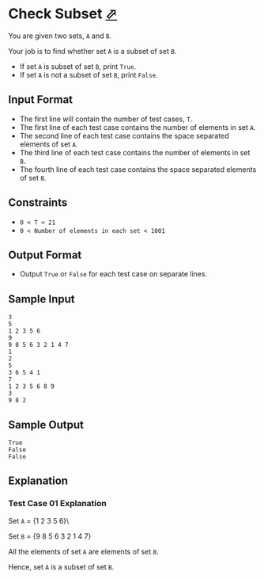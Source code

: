 # Check Subset [⬀](https://www.hackerrank.com/challenges/py-check-subset)

You are given two sets, `A` and `B`.

Your job is to find whether set `A` is a subset of set `B`.

- If set `A` is subset of set `B`, print `True`.
- If set `A` is not a subset of set `B`, print `False`.

## Input Format

- The first line will contain the number of test cases, `T`.
- The first line of each test case contains the number of elements in set `A`.
- The second line of each test case contains the space separated elements of set `A`.
- The third line of each test case contains the number of elements in set `B`.
- The fourth line of each test case contains the space separated elements of set `B`.

## Constraints

- `0 < T < 21`
- `0 < Number of elements in each set < 1001`

## Output Format

- Output `True` or `False` for each test case on separate lines.

## Sample Input
```
3
5
1 2 3 5 6
9
9 8 5 6 3 2 1 4 7
1
2
5
3 6 5 4 1
7
1 2 3 5 6 8 9
3
9 8 2
```

## Sample Output
```
True 
False
False
```

## Explanation

### Test Case 01 Explanation

Set `A` = {1 2 3 5 6}\

Set `B` = {9 8 5 6 3 2 1 4 7}

All the elements of set `A` are elements of set `B`.

Hence, set `A` is a subset of set `B`.
